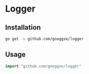 # Logger

## Installation

``` bash
go get -u github.com/googgse/logger
```

## Usage

``` go
import "github.com/googgse/logger"
```
